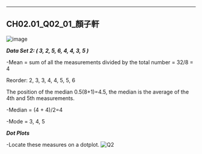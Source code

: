 --- 
## CH02.01_Q02_01_顏子軒

![image](https://github.com/user-attachments/assets/9a374c2b-fdf1-44e9-a378-1d6c42d316dd)

***Data Set 2: ( 3, 2, 5, 6, 4, 4, 3, 5 )***

-Mean = sum of all the measurements divided by the total number = 32/8 = 4

Reorder: 2, 3, 3, 4, 4, 5, 5, 6

The position of the median 0.5(8+1)=4.5, the median is the average of the 4th and 5th measurements.

-Median = (4 + 4)/2=4

-Mode = 3, 4, 5 

***Dot Plots***

-Locate these measures on a dotplot.
![Q2](https://github.com/user-attachments/assets/bc85ad30-22f6-488e-b0ce-36d5156a2749)

